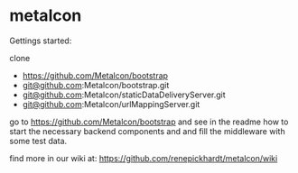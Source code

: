 metalcon
========

Gettings started:

clone 
* https://github.com/Metalcon/bootstrap
* git@github.com:Metalcon/bootstrap.git
* git@github.com:Metalcon/staticDataDeliveryServer.git
* git@github.com:Metalcon/urlMappingServer.git

go to https://github.com/Metalcon/bootstrap and see in the readme how to start the necessary backend components and and fill the middleware with some test data.


find more in our wiki at: https://github.com/renepickhardt/metalcon/wiki

